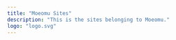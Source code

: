 ```yaml
---
title: "Moeomu Sites"
description: "This is the sites belonging to Moeomu."
logo: "logo.svg"
---
```



